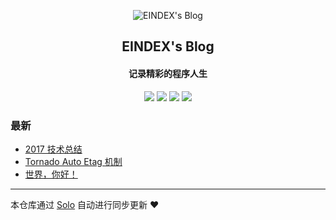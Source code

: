 <p align="center"><img alt="EINDEX's Blog" src="https://static.b3log.org/images/brand/solo-32.png"></p><h2 align="center">
EINDEX's Blog
</h2>

<h4 align="center">记录精彩的程序人生</h4>
<p align="center"><a title="EINDEX's Blog" target="_blank" href="https://github.com/EINDEX/solo-blog"><img src="https://img.shields.io/github/last-commit/EINDEX/solo-blog.svg?style=flat-square&color=FF9900"></a>
<a title="GitHub repo size in bytes" target="_blank" href="https://github.com/EINDEX/solo-blog"><img src="https://img.shields.io/github/repo-size/EINDEX/solo-blog.svg?style=flat-square"></a>
<a title="Solo Version" target="_blank" href="https://github.com/b3log/solo/releases"><img src="https://img.shields.io/badge/solo-3.6.0-f1e05a.svg?style=flat-square&color=blueviolet"></a>
<a title="Hits" target="_blank" href="https://github.com/b3log/hits"><img src="https://hits.b3log.org/EINDEX/solo-blog.svg"></a></p>

### 最新

* [2017 技术总结](https://eindex.me/articles/2019/05/06/1557135502238.html)
* [Tornado Auto Etag 机制](https://eindex.me/tornadoautoetag.html)
* [世界，你好！](https://eindex.me/hello-solo)



---

本仓库通过 [Solo](https://github.com/b3log/solo) 自动进行同步更新 ❤️ 